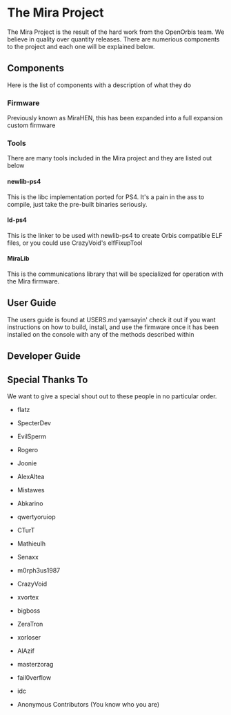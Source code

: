 # The Mira Project

The Mira Project is the result of the hard work from the OpenOrbis team. We believe in quality over quantity releases. There are numerious components to the project and each one will be explained below.

## Components

Here is the list of components with a description of what they do

### Firmware

Previously known as MiraHEN, this has been expanded into a full expansion custom firmware

### Tools

There are many tools included in the Mira project and they are listed out below

#### newlib-ps4

This is the libc implementation ported for PS4. It's a pain in the ass to compile, just take the pre-built binaries seriously.

#### ld-ps4

This is the linker to be used with newlib-ps4 to create Orbis compatible ELF files, or you could use CrazyVoid's elfFixupTool

#### MiraLib

This is the communications library that will be specialized for operation with the Mira firmware.

## User Guide

The users guide is found at USERS.md yamsayin' check it out if you want instructions on how to build, install, and use the firmware once it has been installed on the console with any of the methods described within

## Developer Guide

## Special Thanks To

We want to give a special shout out to these people in no particular order.

* flatz

* SpecterDev

* EvilSperm

* Rogero

* Joonie

* AlexAltea

* Mistawes

* Abkarino

* qwertyoruiop

* CTurT

* Mathieulh

* Senaxx

* m0rph3us1987

* CrazyVoid

* xvortex

* bigboss

* ZeraTron

* xorloser

* AlAzif

* masterzorag

* fail0verflow

* idc

* Anonymous Contributors (You know who you are)
